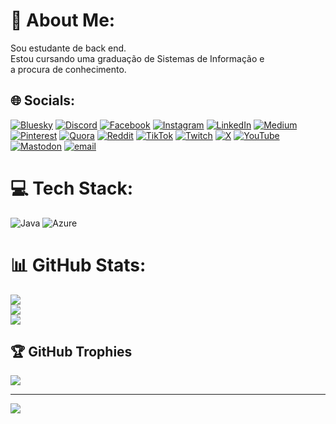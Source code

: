 # 💫 About Me:
Sou estudante de back end.<br>Estou cursando uma graduação de Sistemas de Informação e <br>a procura de conhecimento. 


## 🌐 Socials:
[![Bluesky](https://img.shields.io/badge/bluesky-0285FF?style=for-the-badge&logo=bluesky&logoColor=%23FFFFFF)](https://bsky.app/profile/eds220dc.bsky.social) [![Discord](https://img.shields.io/badge/Discord-%237289DA.svg?logo=discord&logoColor=white)](https://discord.gg/eds220dc) [![Facebook](https://img.shields.io/badge/Facebook-%231877F2.svg?logo=Facebook&logoColor=white)](https://facebook.com/eds.ewerton) [![Instagram](https://img.shields.io/badge/Instagram-%23E4405F.svg?logo=Instagram&logoColor=white)](https://instagram.com/eds.ewerton) [![LinkedIn](https://img.shields.io/badge/LinkedIn-%230077B5.svg?logo=linkedin&logoColor=white)](https://linkedin.com/in/ewerton-dias) [![Medium](https://img.shields.io/badge/Medium-12100E?logo=medium&logoColor=white)](https://medium.com/@eds220dc) [![Pinterest](https://img.shields.io/badge/Pinterest-%23E60023.svg?logo=Pinterest&logoColor=white)](https://pinterest.com/eds220dc) [![Quora](https://img.shields.io/badge/Quora-%23B92B27.svg?logo=Quora&logoColor=white)](https://quora.com/profile/Ewerton-Dias-da-Silva) [![Reddit](https://img.shields.io/badge/Reddit-%23FF4500.svg?logo=Reddit&logoColor=white)](https://reddit.com/user/eds220dc) [![TikTok](https://img.shields.io/badge/TikTok-%23000000.svg?logo=TikTok&logoColor=white)](https://tiktok.com/@eds220.dc) [![Twitch](https://img.shields.io/badge/Twitch-%239146FF.svg?logo=Twitch&logoColor=white)](https://twitch.tv/eds220dc) [![X](https://img.shields.io/badge/X-black.svg?logo=X&logoColor=white)](https://x.com/Eds220dc) [![YouTube](https://img.shields.io/badge/YouTube-%23FF0000.svg?logo=YouTube&logoColor=white)](https://youtube.com/@arreping) [![Mastodon](https://img.shields.io/badge/-MASTODON-%232B90D9?logo=mastodon&logoColor=white)](https://mastodon.social/@eds220dc) [![email](https://img.shields.io/badge/Email-D14836?logo=gmail&logoColor=white)](mailto:eds220dc@hotmail.com) 

# 💻 Tech Stack:
![Java](https://img.shields.io/badge/java-%23ED8B00.svg?style=for-the-badge&logo=openjdk&logoColor=white) ![Azure](https://img.shields.io/badge/azure-%230072C6.svg?style=for-the-badge&logo=microsoftazure&logoColor=white)
# 📊 GitHub Stats:
![](https://github-readme-stats.vercel.app/api?username=eds220dc&theme=shadow_blue&hide_border=false&include_all_commits=false&count_private=false)<br/>
![](https://github-readme-streak-stats.herokuapp.com/?user=eds220dc&theme=shadow_blue&hide_border=false)<br/>
![](https://github-readme-stats.vercel.app/api/top-langs/?username=eds220dc&theme=shadow_blue&hide_border=false&include_all_commits=false&count_private=false&layout=compact)

## 🏆 GitHub Trophies
![](https://github-profile-trophy.vercel.app/?username=eds220dc&theme=shadow_blue&no-frame=false&no-bg=false&margin-w=4)

---
[![](https://visitcount.itsvg.in/api?id=eds220dc&icon=10&color=1)](https://visitcount.itsvg.in)

<!-- Proudly created with GPRM ( https://gprm.itsvg.in ) -->